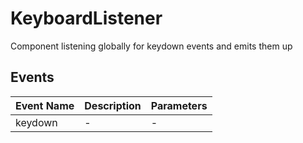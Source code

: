 # KeyboardListener

Component listening globally for keydown events and emits them up

## Events

<!-- @vuese:KeyboardListener:events:start -->
|Event Name|Description|Parameters|
|---|---|---|
|keydown|-|-|

<!-- @vuese:KeyboardListener:events:end -->


